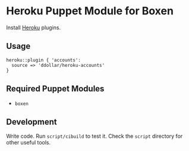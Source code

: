 # Heroku Puppet Module for Boxen

Install [Heroku](http://heroku.com) plugins.

## Usage

```puppet
heroku::plugin { 'accounts':
  source => 'ddollar/heroku-accounts'
}
```

## Required Puppet Modules

* `boxen`

## Development

Write code. Run `script/cibuild` to test it. Check the `script`
directory for other useful tools.
